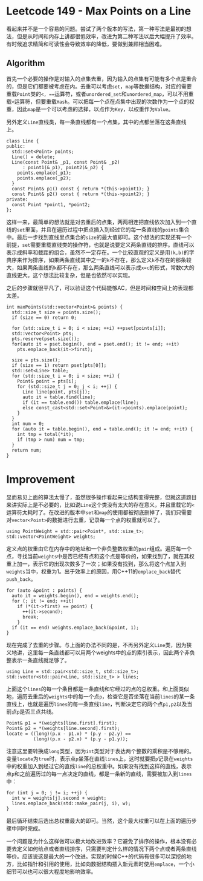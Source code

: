 # Leetcode 149 - Max Points on a Line

看起来并不是一个容易的问题。尝试了两个版本的写法，第一种写法是最初的想法，但是从时间和内存上讲都很低效率，改进为第二种写法以后大幅提升了效率。有时候追求精简和可读性会导致效率的降低，要做到兼顾相当困难。

## Algorithm
首先一个必要的操作是对输入的点集去重，因为输入的点集有可能有多个点是重合的，但是它们都要被考虑在内。去重可以考虑`set`，`map`等数据结构，对应的需要重载`Point`类的`<, ==`运算符，或者`unordered_set`和`unordered_map`，可以不用重载`<`运算符，但要重载`Hash`。可以把每一个点在点集中出现的次数作为一个点的权重，因此`map`是一个可以考虑的选择，以点作为`Key`，以权重作为`Value`。

另外定义`Line`直线类，每一条直线都有一个点集，其中的点都坐落在这条直线上。
```
class Line {
public:
  std::set<Point> points;
  Line() = delete;
  Line(const Point& _p1, const Point& _p2)
      : point1(&_p1), point2(&_p2) {
    points.emplace(_p1);
    points.emplace(_p2);
  }
  const Point& p1() const { return *(this->point1); }
  const Point& p2() const { return *(this->point2); }
private:
  const Point *point1, *point2;
};
```
这样一来，最简单的想法就是对去重后的点集，两两相连把直线依次加入到一个直线的`set`里面，并且在遍历过程中把点插入到经过它的每一条直线的`points`集合中。最后一步找到直线里点集合的`size`的最大值即可。这个想法的实现还有一个前提，`set`需要重载直线类的操作符，也就是说要定义两条直线的排序。直线可以表示成斜率和截距的组合，虽然不一定存在。一个比较直观的定义是用`(k,b)`的字典序来作为排序，如果两条直线其中之一的`k`不存在，那么定义`k`不存在的那条较大，如果两条直线的`k`都不存在，那么两条直线可以表示成`x=c`的形式，常数`C`大的直线更大。这个想法比较复杂，但是也依然可以实现。

之后的步骤就很平凡了，可以验证这个代码能够AC，但是时间和空间上的表现都太差。
```
int maxPoints(std::vector<Point>& points) {
  std::size_t size = points.size();
  if (size == 0) return 0;
    
  for (std::size_t i = 0; i < size; ++i) ++pset[points[i]];
  std::vector<Point> pts;
  pts.reserve(pset.size());
  for(auto it = pset.begin(), end = pset.end(); it != end; ++it)
    pts.emplace_back(it->first);

  size = pts.size();
  if (size == 1) return pset[pts[0]];
  std::set<Line> table;
  for (std::size_t i = 0; i < size; ++i) {
    Point& point = pts[i];
    for (std::size_t j = 0; j < i; ++j) {
      Line line(point, pts[j]);
      auto it = table.find(line);
      if (it == table.end()) table.emplace(line);
      else const_cast<std::set<Point>&>(it->points).emplace(point);
    }
  }
  int num = 0;
  for (auto it = table.begin(), end = table.end(); it != end; ++it) {
    int tmp = total(*it);
    if (tmp > num) num = tmp;
  }
  return num;
}
```

# Improvement
显而易见上面的算法太慢了，虽然很多操作看起来让结构变得完整，但就这道题目来讲实际上是不必要的，比如说`Line`这个类没有太大的存在意义，并且重载它的`<`运算符太耗时了。在改进的版本中`set`和`map`的使用都被彻底删掉了，我们只需要对`vector<Point>`的数据进行去重，记录每一个点的权重就可以了。
```
using PointWeight = std::pair<Point*, std::size_t>;
std::vector<PointWeight> weights;
```
定义点的权重由它在内存中的地址和一个非负整数权重的`pair`组成。遍历每一个点，寻找当前`weights`中是否已经有点和这个点是等价的，如果找到了，就在其权重上加一，表示它的出现次数多了一次；如果没有找到，那么将这个点加入到`weights`当中，权重为1。出于效率上的原因，用C++11的`emplace_back`替代`push_back`。
```
for (auto &point : points) {
  auto it = weights.begin(), end = weights.end();
  for (; it != end; ++it)
    if (*(it->first) == point) {
      ++(it->second);
      break;
    }
  if (it == end) weights.emplace_back(&point, 1);
}
```
现在完成了去重的步骤。与上面的办法不同的是，不再另外定义`Line`类，因为狭义地讲，这里每一条直线都可以用两个weights中的点的索引表示，因此两个非负整表示一条直线就足够了。
```
using Line = std::pair<std::size_t, std::size_t>;
std::vector<std::pair<Line, std::size_t> > lines;
```
上面这个`lines`的每一个条目都是一条直线和它经过的点的总权重。和上面类似地，遍历去重后的`weights`中的每一个点`p`，检查它是否坐落在当前`lines`的某一条直线上，也就是遍历`lines`的每一条直线`line`，判断决定它的两个点`p1,p2`以及当前点`p`是否三点共线。
```
Point& p1 = *(weights[line.first].first);
Point& p2 = *(weights[line.second].first);
locate = ((long)(p.x - p1.x) * (p.y - p2.y) ==
          (long)(p.x - p2.x) * (p.y - p1.y));
```
注意这里要转换成`long`类型，因为`int`类型对于表达两个整数的乘积是不够用的。变量`locate`为`true`时，表示点`p`坐落在直线`lines`上，这时就要把`p`记录在`weights`中的权重加入到经过它的直线`line`的总权重中。如果没有找到这样的直线，表示点`p`和之前遍历过的每一点决定的直线，都是一条新的直线，需要被加入到`lines`中：
```
for (int j = 0; j != i; ++j) {
  int w = weights[j].second + weight;
  lines.emplace_back(std::make_pair(j, i), w);
}
```
最后循环结束后选出总权重最大的即可。当然，这个最大权重可以在上面的遍历步骤中同时完成。

一个问题是为什么这样做可以极大地改进效率？它避免了排序的操作，根本没有必要去定义如何给点或者直线排序，只需要判定什么样的情况下两个点或者两条直线等价。应该说这是最大的一个改进。实现的时候C++的代码有很多可以深挖的地方，比如指针和引用的使用，比如向数据结构插入新元素时使用`emplace`，一个小细节可以也可以很大程度地影响效率。
